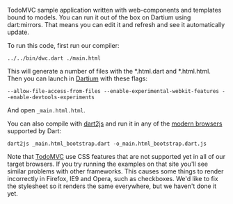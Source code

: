 TodoMVC sample application written with web-components and templates bound to
models. You can run it out of the box on Dartium using dart:mirrors.
That means you can edit it and refresh and see it automatically update.

To run this code, first run our compiler:

    ../../bin/dwc.dart ./main.html

This will generate a number of files with the *.html.dart and *.html.html.
Then you can launch in [Dartium][] with these flags:

    --allow-file-access-from-files --enable-experimental-webkit-features --enable-devtools-experiments

And open `_main.html.html`.

You can also compile with [dart2js][] and run it in any of the
[modern browsers][browsers] supported by Dart:

    dart2js _main.html_bootstrap.dart -o_main.html_bootstrap.dart.js

Note that [TodoMVC][] use CSS features that are not supported yet in all of our
target browsers. If you try running the examples on that site you'll see similar problems with other frameworks. This causes some things to render incorrectly in Firefox, IE9 and Opera, such as checkboxes. We'd like to fix the stylesheet so
it renders the same everywhere, but we haven't done it yet.

[Dartium]: http://www.dartlang.org/dartium/
[dart2js]: http://www.dartlang.org/docs/dart2js/
[browsers]: http://www.dartlang.org/support/faq.html#what-browsers-supported
[TodoMVC]: http://addyosmani.github.com/todomvc/
